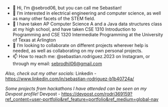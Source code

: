 - 👋 Hi, I’m @sebrod06, but you can call me Sebastian!
- 👀 I’m interested in electrical engineering and computer science, as well as many other facets of the STEM field.
- 🌱 I have taken AP Computer Science A and a Java data structures class at my high school, and have taken CSE 1310 Introduction to Programming and CSE 1320 Intermediate      Programming at the University of Texas at Arlington
- 💞️ I’m looking to collaborate on different projects wherever help is needed, as well as collaborating on my own personal projects.
- 📫 How to reach me: @sebastian.rodriguez.2023 on Instagram, or through my email: sebrodhil06@gmail.com

*Also, check out my other socials:*
Linkedin - https://www.linkedin.com/in/sebastian-rodriguez-b1b40724a/

*Some projects from hackathons I have attended can be seen on my Devpost profile!*
Devpost - https://devpost.com/rodri369159?ref_content=user-portfolio&ref_feature=portfolio&ref_medium=global-nav


<!---
sebrod06/sebrod06 is a ✨ special ✨ repository because its `README.md` (this file) appears on your GitHub profile.
You can click the Preview link to take a look at your changes.
--->
